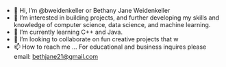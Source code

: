 - 👋 Hi, I’m @bweidenkeller or Bethany Jane Weidenkeller
- 👀 I’m interested in building projects, and further developing my skills and knowledge of computer science, data science, and machine learning.
- 🌱 I’m currently learning C++ and Java.
- 💞️ I’m looking to collaborate on fun creative projects that w
- 📫 How to reach me ...
For educational and business inquires please email:
bethjane21@gmail.com

<!---
bweidenkeller/bweidenkeller is a ✨ special ✨ repository because its `README.md` (this file) appears on your GitHub profile.
You can click the Preview link to take a look at your changes.
--->
